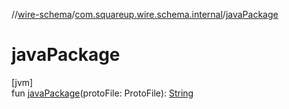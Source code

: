 //[wire-schema](../../index.md)/[com.squareup.wire.schema.internal](index.md)/[javaPackage](java-package.md)

# javaPackage

[jvm]\
fun [javaPackage](java-package.md)(protoFile: ProtoFile): [String](https://kotlinlang.org/api/latest/jvm/stdlib/kotlin/-string/index.html)
